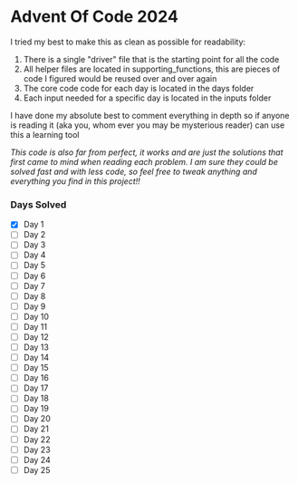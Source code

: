 # Advent Of Code 2024
I tried my best to make this as clean as possible for readability:
1. There is a single "driver" file that is the starting point for all the code
2. All helper files are located in supporting_functions, this are pieces of code I figured would be reused over and over again
3. The core code code for each day is located in the days folder
4. Each input needed for a specific day is located in the inputs folder

I have done my absolute best to comment everything in depth so if anyone is reading it (aka you, whom ever you may be mysterious reader) can use this a learning tool

*This code is also far from perfect, it works and are just the solutions that first came to mind when reading each problem. I am sure they could be solved fast and with less code, so feel free to tweak anything and everything you find in this project!!*

### Days Solved

- [x] Day 1 
- [ ] Day 2
- [ ] Day 3
- [ ] Day 4
- [ ] Day 5
- [ ] Day 6
- [ ] Day 7
- [ ] Day 8
- [ ] Day 9
- [ ] Day 10 
- [ ] Day 11
- [ ] Day 12 
- [ ] Day 13
- [ ] Day 14
- [ ] Day 15
- [ ] Day 16
- [ ] Day 17
- [ ] Day 18
- [ ] Day 19 
- [ ] Day 20
- [ ] Day 21
- [ ] Day 22
- [ ] Day 23
- [ ] Day 24
- [ ] Day 25
